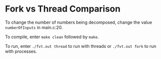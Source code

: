# Fork vs Thread Comparison

To change the number of numbers being decomposed, change the value `numberOfInputs` in main.c:20.

To compile, enter `make clean` followed by `make`.

To run, enter `./fvt.out thread` to run with threads or `./fvt.out fork` to run with processes.